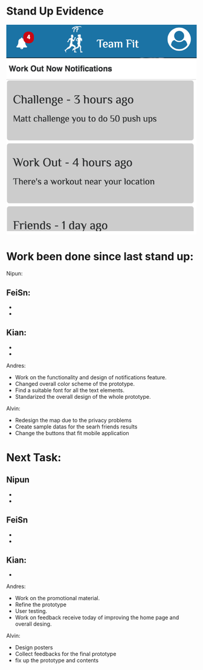 # Stand Up Evidence

![Notification](image/notification.png)
![Notification2](image/notification2.png)



# Work been done since last stand up:

Nipun:

FeiSn:
-  
- 
-


Kian:
- 
- 
- 


Andres:
- Work on the functionality and design of notifications feature.
- Changed overall color scheme of the prototype.
- Find a suitable font for all the text elements.
- Standarized the overall design of the whole prototype.

Alvin:
- Redesign the map due to the privacy problems
- Create sample datas for the searh friends results 
- Change the buttons that fit mobile application


# Next Task:

Nipun
-
-
-

FeiSn
- 
- 
- 

Kian:
-
-

Andres:
- Work on the promotional material.
- Refine the prototype
- User testing.
- Work on feedback receive today of improving the home page and overall desing.

Alvin:
- Design posters
- Collect feedbacks for the final prototype 
- fix up the prototype and contents 


